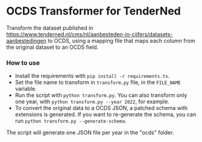 # OCDS Transformer for TenderNed

Transform the dataset published in https://www.tenderned.nl/cms/nl/aanbesteden-in-cijfers/datasets-aanbestedingen
to OCDS, using a mapping file that maps each column from the original dataset to an OCDS field.

### How to use

- Install the requirements with `pip install -r requirements.tx`.
- Set the file name to transform in `transform.py` file, in the `FILE_NAME` variable.
- Run the script with `python transform.py`. You can also transform only one year, with `python transform.py --year 2022`, for example.
- To convert the original data to a OCDS JSON, a patched schema with extensions is generated. If you want to re-generate
the schema, you can run `python transform.py --generate-schema`.

The script will generate one JSON file per year in the "ocds" folder.
